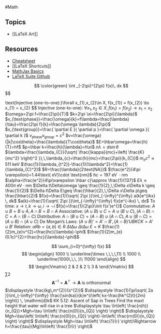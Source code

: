 #Math
## Topics
* [[LaTeX Art]]
## Resources
* [Cheatsheet](https://github.com/artisticat1/obsidian-latex-suite#cheatsheet)
* [[LaTeX Shortcuts]]
* [MathJax Basics](https://math.meta.stackexchange.com/questions/5020/mathjax-basic-tutorial-and-quick-reference)
* [LaTeX Suite Github](https://github.com/artisticat1/obsidian-latex-suite)


$$
\color{green}
\int _{-2\pi}^{2\pi} f(x)\, dx 
$$
$$

$$
$$
\text{Injective (one-to-one):}\forall x_{1},x_{2}\in X, f(x_{1}) = f(x_{2}) \to x_{1} = x_{2}
$$
$\text{Injective (one-to-one): }\forall x_{1},x_{2}\in X, f(x_{1}) = f(x_{2}) \to x_{1} = x_{2}$
$\omega=2\pi f=\frac{2\pi}{T}$
$k=2\pi \xi=\frac{2\pi}{\lambda}$
$v_{\text{phase}}=\frac{\omega}{k}=f\lambda=\frac{\lambda}{\tau}=\frac{2\pi f}{k}=\frac{\omega \lambda}{2\pi}$
$v_{\text{group}}=\frac{ \partial E }{ \partial p }=\frac{ \partial \omega }{ \partial k }$
$v_{\text{phase}}v_{\text{group}}=c^2$
$v=\frac{\omega}{|k|\cos\theta}=\frac{\lambda}{T\cos\theta}$
$E=\hbar\omega=\frac{h}{T}=hf$
$p=\hbar k=\frac{h}{\lambda}=h\xi$
$n\lambda=d\sin\theta$
$\lambda=\frac{\lambda_{C}}{\sqrt{ \frac{\kappa}{mc}+\left( \frac{K}{mc^2} \right)^2 }},\,\lambda_{c}=\frac{h}{mc}=\frac{2\pi}{k_{C}}$
$m_{e}c^2\approx 511\text{ keV}$
$\frac{1}{\lambda_{t^2}}-\frac{1}{\lambda^2}=\frac{1}{\lambda_{C}^2}$
$R=\frac{\lambda}{2\text{NA}}$
$\frac{e^2}{4\pi \varepsilon}=1.44\text{ eV}\cdot \text{nm}$
$\hbar c=197\text{ eV }\cdot \text{nm}$
$\alpha=\frac{e^2}{4\pi\varepsilon \hbar c}\approx \frac{1}{137}$
$E\lambda \approx 400\pi \text{ eV} \cdot \text{nm}$
$\Delta t\Delta\omega \geq \frac{1}{2},\,\Delta x\Delta k \geq \frac{1}{2}$
$\Delta t\Delta E\geq \frac{\hbar}{2},\,\Delta x\Delta p\geq \frac{\hbar}{2}$
$f(x)=\frac{1}{\sqrt{ 2\pi }}\int_{-\infty}^{\infty} a(k)e^{ikx} \, dk$
$a(k)=\frac{1}{\sqrt{ 2\pi }}\int_{-\infty}^{\infty} f(x)e^{-ikx} \, dx$
$\text{To time: }x\to t,\, k\to\omega,\, i\to-i$
$f(x)=\frac{1}{2\pi}\iint f(x')e^{}$
$\text{Commutative: }A\cup B=B\cup A,\,A\cap B=B\cap A$
$\text{Associative: }(A\cup B)\cup C=A\cup(B\cup C),\,(A\cap B)\cap C=A\cap(B\cap C)$
$\text{Distributive: }A\cap(B\cup C)=(A\cap B)\cup(A\cap C),\,A\cup(B\cap C)=(A\cup B)\cap(A\cup C)$
$\text{De Morgan's Laws: }(A\cup B)'=A'\cap B',\,(A\cap B)'UBKCK=A'\cup B'$
$\text{Relation: }aRb=(a,b)\in R$
$\displaystyle\Delta t\Delta \omega$
$\Delta t\Delta \omega$
$E=K$
$\frac{1}{2}m_{e}v^{2}=\frac{hc}{\lambda}-\phi$
$\frac{1}{2}m_{e}(0.1c)^{2}>\frac{hc}{\lambda}-\phi$$

$$
\sum_{i=0}^{\infty} f(x)
$$
$$
\begin{align}
1000 \\
\underline{\times \,\,\,\,11} \\
1000 \\
\underline{1000\,\,\, }\\
11000
\end{align}
$$
$$
\begin{Vmatrix}
2 & 2 & 2 \\
3 & 
\end{Vmatrix}
$$
$\displaystyle \sum 2$
$$ \mathbf{A}^{-1}=\mathbf{A}^{\top}\rightarrow \mathbf{A}\text{ is orthonormal}$$
$$ $$
$\displaystyle \frac{kg\,m^{2}}{s^{2}}$
$\displaystyle \frac{1}{\pi\sqrt{ 2a }}\int_{-\infty}^{\infty} \frac{\sin(ka)}{k}e^{i\left( kx-\frac{hk^{2}t}{2m} \right)} \, \mathrm{d}k$
KK 5.12: Ascent of Sap in Trees
Find the maxt height that water will rise in a tree
$\displaystyle \tau \ln\left( \frac{n(h)}{n_{Q}}+Mgh=\tau \ln\left( \frac{n(0)}{n_{Q}} \right) \right)$
$\displaystyle Mgh=\tau\left( \ln\left( \frac{n(0)}{n_{Q}} \right)-\ln\left( \frac{rn(0)}{n_{Q}} \right) \right)$
$\displaystyle Mgh=\tau \ln\left( \frac{1}{r} \right)\Rightarrow h=\frac{\tau}{Mg}\ln\left( \frac{1}{r} \right)$